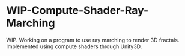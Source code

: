 # WIP-Compute-Shader-Ray-Marching
WIP. Working on a program to use ray marching to render 3D fractals. Implemented using compute shaders through Unity3D.
